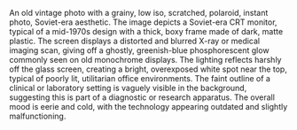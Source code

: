 An old vintage photo with a grainy, low iso, scratched, polaroid, instant photo, Soviet-era aesthetic. The image depicts a Soviet-era CRT monitor, typical of a mid-1970s design with a thick, boxy frame made of dark, matte plastic. The screen displays a distorted and blurred X-ray or medical imaging scan, giving off a ghostly, greenish-blue phosphorescent glow commonly seen on old monochrome displays. The lighting reflects harshly off the glass screen, creating a bright, overexposed white spot near the top, typical of poorly lit, utilitarian office environments. The faint outline of a clinical or laboratory setting is vaguely visible in the background, suggesting this is part of a diagnostic or research apparatus. The overall mood is eerie and cold, with the technology appearing outdated and slightly malfunctioning.